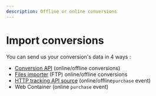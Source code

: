 ```yaml
---
description: Offline or online conversions
---
```


# Import conversions

You can send us your conversion's data in 4 ways :

* [Conversion API](api-conversions-and-product-catalog.md) (online/offline conversions)
* [Files importer](conversions-files-importer.md) (FTP) online/offline conversions
* [HTTP tracking API source](../http-tracking-api/) (online/offline`purchase` event)
* Web Container (online `purchase` event)
